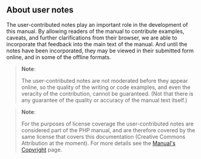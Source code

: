 About user notes
----------------

The user-contributed notes play an important role in the development of
this manual. By allowing readers of the manual to contribute examples,
caveats, and further clarifications from their browser, we are able to
incorporate that feedback into the main text of the manual. And until
the notes have been incorporated, they may be viewed in their submitted
form online, and in some of the offline formats.

> **Note**:
>
> The user-contributed notes are not moderated before they appear
> online, so the quality of the writing or code examples, and even the
> veracity of the contribution, cannot be guaranteed. (Not that there is
> any guarantee of the quality or accuracy of the manual text itself.)

> **Note**:
>
> For the purposes of license coverage the user-contributed notes are
> considered part of the PHP manual, and are therefore covered by the
> same license that covers this documentation (Creative Commons
> Attribution at the moment). For more details see the
> <a href="/copyright.html" class="link">Manual's Copyright</a> page.
